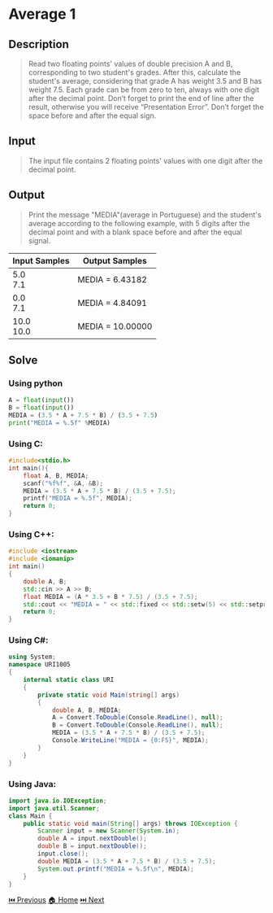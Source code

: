# Average 1

## Description

> Read two floating points' values of double precision A and B, corresponding to two student's grades. After this, calculate the student's average, considering that grade A has weight 3.5 and B has weight 7.5. Each grade can be from zero to ten, always with one digit after the decimal point. Don’t forget to print the end of line after the result, otherwise you will receive “Presentation Error”. Don’t forget the space before and after the equal sign.

## Input

> The input file contains 2 floating points' values with one digit after the decimal point.

## Output

> Print the message "MEDIA"(average in Portuguese) and the student's average according to the following example, with 5 digits after the decimal point and with a blank space before and after the equal signal.

| Input Samples  | Output Samples   |
| -------------- | ---------------- |
| 5.0 <br> 7.1   | MEDIA = 6.43182  |
| 0.0 <br> 7.1   | MEDIA = 4.84091  |
| 10.0 <br> 10.0 | MEDIA = 10.00000 |

## Solve

### Using python

```python
A = float(input())
B = float(input())
MEDIA = (3.5 * A + 7.5 * B) / (3.5 + 7.5)
print("MEDIA = %.5f" %MEDIA)
```

### Using C:

```c
#include<stdio.h>
int main(){
    float A, B, MEDIA;
    scanf("%f%f", &A, &B);
    MEDIA = (3.5 * A + 7.5 * B) / (3.5 + 7.5);
    printf("MEDIA = %.5f", MEDIA);
    return 0;
}
```

### Using C++:

```c++
#include <iostream>
#include <iomanip>
int main()
{
    double A, B;
    std::cin >> A >> B;
    float MEDIA = (A * 3.5 + B * 7.5) / (3.5 + 7.5);
    std::cout << "MEDIA = " << std::fixed << std::setw(5) << std::setprecision(5) << MEDIA << std::endl;
    return 0;
}
```

### Using C#:

```c#
using System;
namespace URI1005
{
    internal static class URI
    {
        private static void Main(string[] args)
        {
            double A, B, MEDIA;
            A = Convert.ToDouble(Console.ReadLine(), null);
            B = Convert.ToDouble(Console.ReadLine(), null);
            MEDIA = (3.5 * A + 7.5 * B) / (3.5 + 7.5);
            Console.WriteLine("MEDIA = {0:F5}", MEDIA);
        }
    }
}
```

### Using Java:

```java
import java.io.IOException;
import java.util.Scanner;
class Main {
    public static void main(String[] args) throws IOException {
        Scanner input = new Scanner(System.in);
        double A = input.nextDouble();
        double B = input.nextDouble();
        input.close();
        double MEDIA = (3.5 * A + 7.5 * B) / (3.5 + 7.5);
        System.out.printf("MEDIA = %.5f\n", MEDIA);
    }
}
```

[⏮️ Previous](/URI_1004/URI_1004.md)
[🏠 Home](/README.md)
[⏭️ Next](/URI_1006/URI_1006.md)
